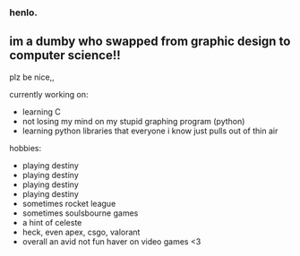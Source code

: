 ### henlo.

## im a dumby who swapped from graphic design to computer science!!

plz be nice,,

currently working on:
- learning C
- not losing my mind on my stupid graphing program (python)
- learning python libraries that everyone i know just pulls out of thin air

hobbies:
- playing destiny
- playing destiny
- playing destiny
- playing destiny
- sometimes rocket league
- sometimes soulsbourne games
- a hint of celeste
- heck, even apex, csgo, valorant
- overall an avid not fun haver on video games <3

<!--
**vixicat/vixicat** is a ✨ _special_ ✨ repository because its `README.md` (this file) appears on your GitHub profile.

Here are some ideas to get you started:

- 🔭 I’m currently working on ...
- 🌱 I’m currently learning ...
- 👯 I’m looking to collaborate on ...
- 🤔 I’m looking for help with ...
- 💬 Ask me about ...
- 📫 How to reach me: ...
- 😄 Pronouns: ...
- ⚡ Fun fact: ...
-->
